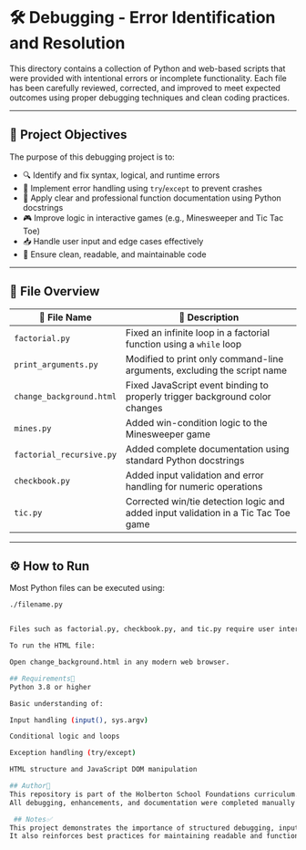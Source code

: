 # 🛠️ Debugging - Error Identification and Resolution

This directory contains a collection of Python and web-based scripts that were provided with intentional errors or incomplete functionality. Each file has been carefully reviewed, corrected, and improved to meet expected outcomes using proper debugging techniques and clean coding practices.

---

## 🎯 Project Objectives

The purpose of this debugging project is to:

- 🔍 Identify and fix syntax, logical, and runtime errors  
- 🧯 Implement error handling using `try`/`except` to prevent crashes  
- 📄 Apply clear and professional function documentation using Python docstrings  
- 🎮 Improve logic in interactive games (e.g., Minesweeper and Tic Tac Toe)  
- 📥 Handle user input and edge cases effectively  
- 🧼 Ensure clean, readable, and maintainable code  

---

## 📂 File Overview

| 📄 File Name              | 📝 Description  |
|--------------------------|----------------------------------------------------------------------|
| `factorial.py`           | Fixed an infinite loop in a factorial function using a `while` loop |
| `print_arguments.py`     | Modified to print only command-line arguments, excluding the script name |
| `change_background.html` | Fixed JavaScript event binding to properly trigger background color changes |
| `mines.py`               | Added win-condition logic to the Minesweeper game                   |
| `factorial_recursive.py` | Added complete documentation using standard Python docstrings       |
| `checkbook.py`           | Added input validation and error handling for numeric operations    |
| `tic.py`                 | Corrected win/tie detection logic and added input validation in a Tic Tac Toe game |

---

## ⚙️ How to Run

Most Python files can be executed using:

```bash
./filename.py


Files such as factorial.py, checkbook.py, and tic.py require user interaction through input prompts.

To run the HTML file:

Open change_background.html in any modern web browser.

## Requirements📌
Python 3.8 or higher

Basic understanding of:

Input handling (input(), sys.argv)

Conditional logic and loops

Exception handling (try/except)

HTML structure and JavaScript DOM manipulation

## Author👤
This repository is part of the Holberton School Foundations curriculum.
All debugging, enhancements, and documentation were completed manually or with assistance from ChatGPT for guidance and clarification where needed.

 ## Notes✅
This project demonstrates the importance of structured debugging, input validation, and clear code documentation.
It also reinforces best practices for maintaining readable and functional code in both Python and web development.

